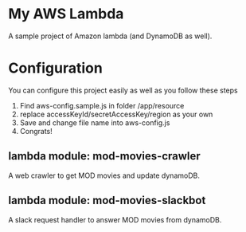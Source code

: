 # My AWS Lambda
A sample project of Amazon lambda (and DynamoDB as well).

# Configuration
You can configure this project easily as well as you follow these steps

1. Find aws-config.sample.js in folder /app/resource
2. replace accessKeyId/secretAccessKey/region as your own
3. Save and change file name into aws-config.js
4. Congrats!

## lambda module: mod-movies-crawler
A web crawler to get MOD movies and update dynamoDB.

## lambda module: mod-movies-slackbot
A slack request handler to answer MOD movies from dynamoDB.



